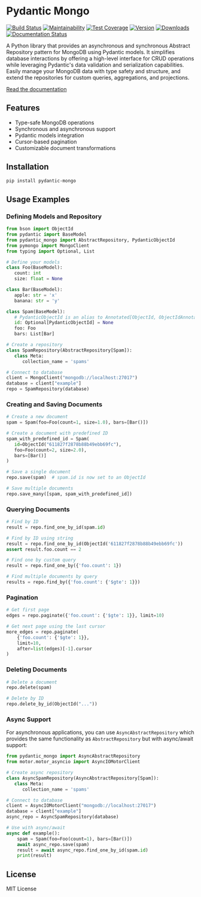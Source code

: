 # Pydantic Mongo

[![Build Status](https://github.com/jefersondaniel/pydantic-mongo/actions/workflows/test.yml/badge.svg)](https://github.com/jefersondaniel/pydantic-mongo/actions) 
[![Maintainability](https://api.codeclimate.com/v1/badges/5c92ea54aefa29f919cf/maintainability)](https://codeclimate.com/github/jefersondaniel/pydantic-mongo/maintainability) 
[![Test Coverage](https://api.codeclimate.com/v1/badges/5c92ea54aefa29f919cf/test_coverage)](https://codeclimate.com/github/jefersondaniel/pydantic-mongo/test_coverage) 
[![Version](https://badge.fury.io/py/pydantic-mongo.svg)](https://pypi.python.org/pypi/pydantic-mongo) 
[![Downloads](https://img.shields.io/pypi/dm/pydantic-mongo.svg)](https://pypi.python.org/pypi/pydantic-mongo)
[![Documentation Status](https://readthedocs.org/projects/pydantic-mongo/badge/?version=latest)](https://pydantic-mongo.readthedocs.io/en/latest/?badge=latest)

A Python library that provides an asynchronous and synchronous Abstract Repository pattern for MongoDB using Pydantic models. It simplifies database interactions by offering a high-level interface for CRUD operations while leveraging Pydantic's data validation and serialization capabilities. Easily manage your MongoDB data with type safety and structure, and extend the repositories for custom queries, aggregations, and projections.

[Read the documentation](https://pydantic-mongo.readthedocs.io/)

## Features

- Type-safe MongoDB operations
- Synchronous and asynchronous support
- Pydantic models integration
- Cursor-based pagination
- Customizable document transformations

## Installation

```bash
pip install pydantic-mongo
```

## Usage Examples

### Defining Models and Repository

```python
from bson import ObjectId
from pydantic import BaseModel
from pydantic_mongo import AbstractRepository, PydanticObjectId
from pymongo import MongoClient
from typing import Optional, List

# Define your models
class Foo(BaseModel):
   count: int
   size: float = None

class Bar(BaseModel):
   apple: str = 'x'
   banana: str = 'y'

class Spam(BaseModel):
   # PydanticObjectId is an alias to Annotated[ObjectId, ObjectIdAnnotation]
   id: Optional[PydanticObjectId] = None
   foo: Foo
   bars: List[Bar]

# Create a repository
class SpamRepository(AbstractRepository[Spam]):
   class Meta:
      collection_name = 'spams'

# Connect to database
client = MongoClient("mongodb://localhost:27017")
database = client["example"]
repo = SpamRepository(database)
```

### Creating and Saving Documents

```python
# Create a new document
spam = Spam(foo=Foo(count=1, size=1.0), bars=[Bar()])

# Create a document with predefined ID
spam_with_predefined_id = Spam(
   id=ObjectId("611827f2878b88b49ebb69fc"),
   foo=Foo(count=2, size=2.0),
   bars=[Bar()]
)

# Save a single document
repo.save(spam)  # spam.id is now set to an ObjectId

# Save multiple documents
repo.save_many([spam, spam_with_predefined_id])
```

### Querying Documents

```python
# Find by ID
result = repo.find_one_by_id(spam.id)

# Find by ID using string
result = repo.find_one_by_id(ObjectId('611827f2878b88b49ebb69fc'))
assert result.foo.count == 2

# Find one by custom query
result = repo.find_one_by({'foo.count': 1})

# Find multiple documents by query
results = repo.find_by({'foo.count': {'$gte': 1}})
```

### Pagination

```python
# Get first page
edges = repo.paginate({'foo.count': {'$gte': 1}}, limit=10)

# Get next page using the last cursor
more_edges = repo.paginate(
    {'foo.count': {'$gte': 1}}, 
    limit=10, 
    after=list(edges)[-1].cursor
)
```

### Deleting Documents

```python
# Delete a document
repo.delete(spam)

# Delete by ID
repo.delete_by_id(ObjectId("..."))
```

### Async Support

For asynchronous applications, you can use `AsyncAbstractRepository` which provides the same functionality as `AbstractRepository` but with async/await support:

```python
from pydantic_mongo import AsyncAbstractRepository
from motor.motor_asyncio import AsyncIOMotorClient

# Create async repository
class AsyncSpamRepository(AsyncAbstractRepository[Spam]):
   class Meta:
      collection_name = 'spams'

# Connect to database
client = AsyncIOMotorClient("mongodb://localhost:27017")
database = client["example"]
async_repo = AsyncSpamRepository(database)

# Use with async/await
async def example():
    spam = Spam(foo=Foo(count=1), bars=[Bar()])
    await async_repo.save(spam)
    result = await async_repo.find_one_by_id(spam.id)
    print(result)
```

## License

MIT License
